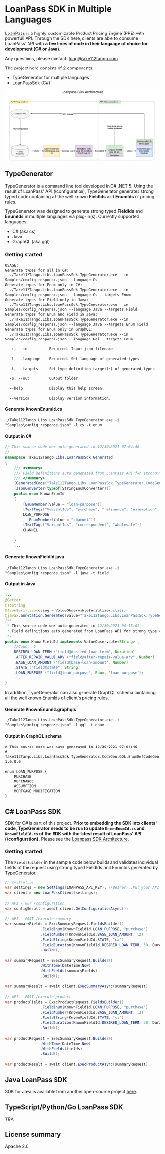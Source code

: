 # LoanPass SDK in Multiple Languages

[LoanPass](https://loanpass.io/) is a highly customizable Product Pricing Engine (PPE) with powerfull API. 
Through the SDK here, clients are able to consume LoanPass' API with **a few lines of code in their language of choice for development (C# or Java)**.

Any questions, please contact: [long@take112tango.com](mailto:long@take112tango.com)

The project here consists of 2 components:
- TypeGenerator for multiple languages
- LoanPassSdk (C#)

![Loanpass SDK Architecture](docs/LoanpassSDK.png)

## TypeGenerator
TypeGenerator is a command line tool developed in C# .NET 5. Using the result of LoanPass' API (/configuration), TypeGenerator generates 
strong typed code containing all the well known **FieldIds** and **EnumIds** of pricing rules.

TypeGenerator was designed to generate strong typed **FieldIds** and **EnumIds** in multiple languages via plug-in(s).
Currently supported languages:
- C# (aka cs)
- Java
- GraphQL (aka gql)

### Getting started
```
USAGE:
Generate types for all in C#:
  ./Take112Tango.Libs.LoanPassSdk.TypeGenerator.exe --in Samples/config_response.json --language Cs
Generate types for Enum only in C#:
  ./Take112Tango.Libs.LoanPassSdk.TypeGenerator.exe --in Samples/config_response.json --language Cs --targets Enum
Generate types for Field only in Java:
  ./Take112Tango.Libs.LoanPassSdk.TypeGenerator.exe --in Samples/config_response.json --language Java --targets Field
Generate types for Enum and Field in Java:
  ./Take112Tango.Libs.LoanPassSdk.TypeGenerator.exe --in Samples/config_response.json --language Java --targets Enum Field
Generate types for Enum only in GraphQL:
  ./Take112Tango.Libs.LoanPassSdk.TypeGenerator.exe --in Samples/config_response.json --language Gql --targets Enum

  -i, --in          Required. Input json filename

  -l, --language    Required. Set language of generated types

  -t, --targets     Set type definition target(s) of generated types

  -o, --out         Output folder

  --help            Display this help screen.

  --version         Display version information.
```
#### Generate KnownEnumId.cs
```
./Take112Tango.Libs.LoanPassSdk.TypeGenerator.exe -i "Samples\config_response.json" -l cs -t enum
```
#### Output in C#
``` C#
// This source code was auto-generated in 12/30/2021 07:04:46
// 
namespace Take112Tango.Libs.LoanPassSdk.Generated
{
    /// <summary>
    /// Field definitions auto generated from LoanPass API for strong type checking
    /// </summary>
    [GeneratedCode("Take112Tango.Libs.LoanPassSdk.TypeGenerator.CodeGen.CS.EnumDefCodeGen", "1.0.0.0")]
    [JsonConverter(typeof(StringEnumConverter))]
    public enum KnownEnumId
    {
        [EnumMember(Value = "loan-purpose")]
        [TextTags("VariantIds", "purchase", "refinance", "assumption", "mortgage-modification")]
        LOAN_PURPOSE
        , [EnumMember(Value = "channel")]
        [TextTags("VariantIds", "correspondent", "wholesale")]
        CHANNEL

    }
    ...
```
#### Generate KnownFieldId.java
```
./Take112Tango.Libs.LoanPassSdk.TypeGenerator.exe -i "Samples\config_response.json" -l java -t field
```
#### Output in Java
``` Java
...
@Getter
@ToString
@JsonSerialize(using = ValueObservableSerializer.class)
@javax.annotation.Generated(value="Take112Tango.Libs.LoanPassSdk.TypeGenerator.CodeGen.Java.FieldDefCodeGen", date="12/30/2021 04:15:04")
/**
 * This source code was auto-generated in 12/30/2021 04:15:04
 * Field definitions auto generated from LoanPass API for strong type checking
 */
public enum KnownFieldId implements ValueObservable<String> {
    //Count: 5
	DESIRED_LOAN_TERM ("field@desired-loan-term", Duration)
	,AFTER_REPAIR_VALUE_ARV ("field@after-repair-value-arv", Number)
	,BASE_LOAN_AMOUNT ("field@base-loan-amount", Number)
	,STATE ("field@state", String)
	,LOAN_PURPOSE ("field@loan-purpose", Enum, "loan-purpose");
    ...
}
```

In addition, TypeGenerator can also generate GraphQL schema containing all the well known EnumIds of client's pricing rules.

#### Generate KnownEnumId.graphqls
```
./Take112Tango.Libs.LoanPassSdk.TypeGenerator.exe -i "Samples\config_response.json" -l gql -t enum
```
#### Output in GraphQL schema
```
# This source code was auto-generated in 12/30/2021 07:04:46
# Take112Tango.Libs.LoanPassSdk.TypeGenerator.CodeGen.GQL.EnumDefCodeGen, 1.0.0.0

enum LOAN_PURPOSE {
	PURCHASE
	REFINANCE
	ASSUMPTION
	MORTGAGE_MODIFICATION
}
```

## C# LoanPass SDK
SDK for C# is part of this project. **Prior to embedding the SDK into clients' code, TypeGenerator needs to be run 
to update ```KnownEnumId.cs``` and ```KnownFieldId.cs``` of the SDK with the latest result of LoanPass' API (/configuration).**
Please see the [Loanpass SDK Architecture](docs/LoanpassSDK.png).

### Getting started
The ```FieldsBuilder``` in the sample code below builds and validates individual fields of the request using strong typed FieldIds and EnumIds generated 
by TypeGenerator.

```C#
// Initialize
var settings = new Settings(LOANPASS_API_KEY); //Bearer...Put your API key from LoanPass here
var client = new LoanPassClient(settings);

// API - GET /configuration 
var configResult = await client.GetConfigurationAsync();

// API - POST /execute-summary
var summaryFields = ExecSummaryRequest.FieldsBuilder()
                .FieldEnum(KnownFieldId.LOAN_PURPOSE, "purchase")
                .FieldNumber(KnownFieldId.BASE_LOAN_AMOUNT, 12)
                .FieldString(KnownFieldId.STATE, "ca")
                .FieldDuration(KnownFieldId.DESIRED_LOAN_TERM, 30, DurationUnit.Years)
                .Build();

var summaryRequest = ExecSummaryRequest.Builder()
                .WithTime(DateTime.Now)
                .WithFields(summaryFields)
                .Build();
                
var summaryResult = await client.ExecSummaryAsync(summaryRequest);

// API - POST /execute-product
var productFields = ExecProductRequest.FieldsBuilder()
                .FieldEnum(KnownFieldId.LOAN_PURPOSE, "purchase")
                .FieldNumber(KnownFieldId.BASE_LOAN_AMOUNT, 12)
                .FieldString(KnownFieldId.STATE, "ca")
                .FieldDuration(KnownFieldId.DESIRED_LOAN_TERM, 30, DurationUnit.Years)
                .Build();

var productRequest = ExecSummaryRequest.Builder()
                .WithTime(DateTime.Now)
                .WithFields(fields)
                .Build();
                
var productResult = await client.ExecProductAsync(summaryRequest);
```


## Java LoanPass SDK
SDK for Java is available from another open-source project [here](https://github.com/youlandinc/loanpass-sdk-java).

## TypeScript/Python/Go LoanPass SDK
TBA

## License summary
Apache 2.0